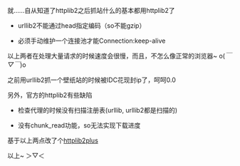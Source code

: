 就……自从知道了httplib2之后抓站什么的基本都用httplib2了

 - urllib2不能通过head指定编码（so不能gzip）
 
 - 必须手动维护一个连接池才能Connection:keep-alive
 
以上两者在处理大量请求的时候速度会很慢，而且，不怎么像正常的浏览器~ o(*￣▽￣*)o 

之前用urllib2抓一个壁纸站的时候被IDC花现封ip了，呵呵0.0

另外，官方的httplib2有些缺陷

 - 检查代理的时候没有扫描注册表(urllib, urllib2都是扫描的)
 
 - 没有chunk_read功能，so无法实现下载进度
 
基于以上两点改了个[httplib2plus](https://github.com/fffonion/httplib2-plus)

以上~ ＞▽＜  